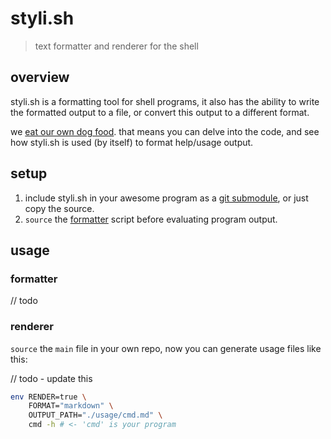 
# styli.sh

> text formatter and renderer for the shell

## overview

styli.sh is a formatting tool for shell programs, it also has the ability 
to write the formatted output to a file, or convert this output to a different format.

we [eat our own dog food][3]. that means you can delve into the code, 
and see how styli.sh is used (by itself) to format help/usage output.

## setup

1. include styli.sh in your awesome program as a [git submodule][1], or just copy the source.
1. `source` the [formatter][2] script before evaluating program output.

## usage

### formatter

// todo

### renderer

`source` the `main` file in your own repo, now you can generate usage files like this:

// todo - update this
```sh
env RENDER=true \
    FORMAT="markdown" \
    OUTPUT_PATH="./usage/cmd.md" \
    cmd -h # <- 'cmd' is your program
```





[1]: https://git-scm.com/book/en/v2/Git-Tools-Submodules
[2]: /formatter
[3]: https://en.wikipedia.org/wiki/Eating_your_own_dog_food